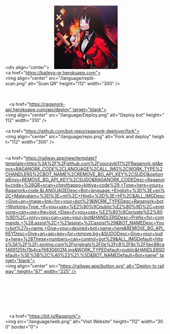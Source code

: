  
 ​<div align="center"> 
 ​   <img border-radius:15px src="axya.jpg" width="200" height="200">
 ​<a href="https://baileys-qr.herokuapp.com"><img align="center" src="/language/replit-scan.png" alt="Scan QR" height="112" width="300" /></a> 
 ​<br> 
 ​<div> 
 ​<br> 
 ​   
 ​<a href="https://raganork-api.herokuapp.com/api/deploy" target="blank"><img align="center" src="/language/Deploy.png" alt="Deploy bot" height="112" width="310" /></a> 
 ​  <div> 
 ​<br> 
 ​<a href="https://github.com/bot-repo/raganork-deployer/fork"><img align="center" src="/language/repo.png" alt="Fork and deploy" height="112" width="300" /></a> 
 ​   <br> 
 ​<div> 
 ​  <br> 
 ​<a href="https://railway.app/new/template?template=https%3A%2F%2Fgithub.com%2Fsouravkl11%2FRaganork.git&envs=RAGANORK_CODE%2CLANGUAGE%2CALL_IMG%2CWORK_TYPE%2CHANDLERS%2CBOT_NAME%2CREMOVE_BG_API_KEY%2CSUDO&optionalEnvs=REMOVE_BG_API_KEY%2CSUDO&RAGANORK_CODEDesc=Raganork+code+%28QR+scan+cheythappo+kittiya+code%29.+Type+here+yours+Raganork+code.&LANGUAGEDesc=Bot+language.+English+%3D%3E+en%2C+Malayalam+%3D%3E+ml%2C+Hindi+%3D%3E+HI%2C&ALL_IMGDesc=Give+an+image+link+for+your+bot%21&WORK_TYPEDesc=Raganork+bot+Working+Type.+If+you+use+%E2%80%9Cpublic%E2%80%9D%2C+everyone+can+use+the+bot.+Else+if+you+use+%E2%80%9Cprivate%E2%80%9D%2C+only+you+can+use+your+bot&HANDLERSDesc=Prefix+for+commands.+%28.assist%2C+%21assist+%2Cassist%29&BOT_NAMEDesc=Your+bot%27s+name.+Give+your+desired+bot+name+here&REMOVE_BG_API_KEYDesc=Give+an+api+key+for+remove.bg+&SUDODesc=Give+your+sudo+here+%28These+numbers+can+control+bot%29&ALL_IMGDefault=https%3A%2F%2Fi.pinimg.com%2Foriginals%2F0e%2Fc8%2F8c%2F0ec88ca1469125fc11b4ce76830602f4.jpg&WORK_TYPEDefault=public&HANDLERSDefault=%5E%5B%2C%40%23%21.%5D&BOT_NAMEDefault=Bot+name" target="blank"><img align="center" src="https://railway.app/button.svg" alt="Deploy to railway" height="67" width="225" /></a> 
  
 ​   
 ​<div> 
 ​<br> 
 ​<br> 
  
 ​<div> 
 ​   
 ​<a href="https://bit.ly/Raganork"><img src="/language/web.png" alt="Visit Website" height="112" width="300" border="0"></a>
